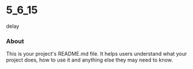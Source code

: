 5_6_15
======

delay

### About

This is your project's README.md file. It helps users understand what your
project does, how to use it and anything else they may need to know.
